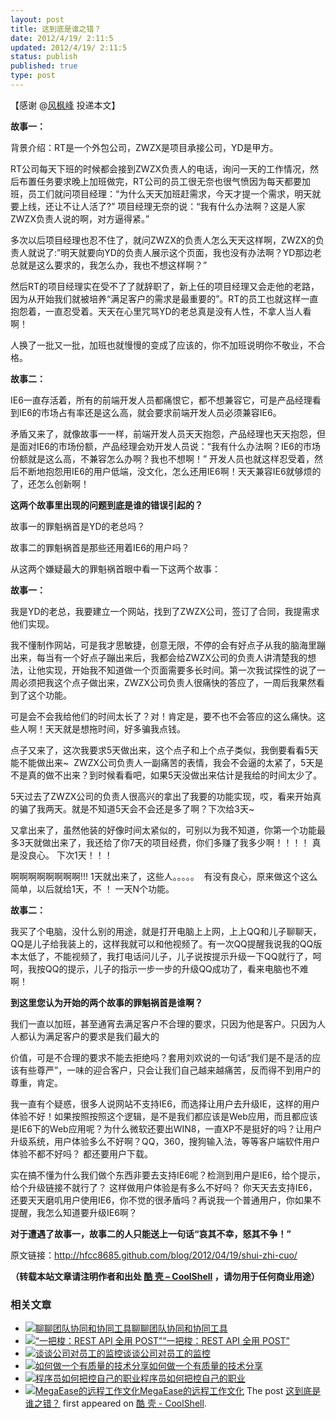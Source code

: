 ```yaml
---
layout: post
title: 这到底是谁之错？
date: 2012/4/19/ 2:11:5
updated: 2012/4/19/ 2:11:5
status: publish
published: true
type: post
---
```


【感谢 @[风枫峰](http://weibo.com/hfcc?source=webim "风枫峰") 投递本文】


**故事一：**  

背景介绍：RT是一个外包公司，ZWZX是项目承接公司，YD是甲方。


RT公司每天下班的时候都会接到ZWZX负责人的电话，询问一天的工作情况，然后布置任务要求晚上加班做完，RT公司的员工很无奈也很气愤因为每天都要加班，员工们就问项目经理：“为什么天天加班赶需求，今天才提一个需求，明天就要上线，还让不让人活了?” 项目经理无奈的说：“我有什么办法啊？这是人家ZWZX负责人说的啊，对方逼得紧。”


多次以后项目经理也忍不住了，就问ZWZX的负责人怎么天天这样啊，ZWZX的负责人就说了:”明天就要向YD的负责人展示这个页面，我也没有办法啊？YD那边老总就是这么要求的，我怎么办，我也不想这样啊？”


然后RT的项目经理实在受不了了就辞职了，新上任的项目经理又会走他的老路，因为从开始我们就被培养“满足客户的需求是最重要的”。RT的员工也就这样一直抱怨着，一直忍受着。天天在心里咒骂YD的老总真是没有人性，不拿人当人看啊！


人换了一批又一批，加班也就慢慢的变成了应该的，你不加班说明你不敬业，不合格。


**故事二：**  

IE6一直存活着，所有的前端开发人员都痛恨它，都不想兼容它，可是产品经理看到IE6的市场占有率还是这么高，就会要求前端开发人员必须兼容IE6。



矛盾又来了，就像故事一一样，前端开发人员天天抱怨，产品经理也天天抱怨，但是面对IE6的市场份额，产品经理会劝开发人员说：“我有什么办法啊？IE6的市场份额就是这么高，不兼容怎么办啊？我也不想啊！” 开发人员也就这样忍受着，然后不断地抱怨用IE6的用户低端，没文化，怎么还用IE6啊！天天兼容IE6就够烦的了，还怎么创新啊！


**这两个故事里出现的问题到底是谁的错误引起的？**


故事一的罪魁祸首是YD的老总吗？


故事二的罪魁祸首是那些还用着IE6的用户吗？


从这两个嫌疑最大的罪魁祸首眼中看一下这两个故事：


**故事一：**  

我是YD的老总，我要建立一个网站，找到了ZWZX公司，签订了合同，我提需求他们实现。


我不懂制作网站，可是我才思敏捷，创意无限，不停的会有好点子从我的脑海里蹦出来，每当有一个好点子蹦出来后，我都会给ZWZX公司的负责人讲清楚我的想法，让他实现，开始我不知道做一个页面需要多长时间。第一次我试探性的说了一周必须把我这个点子做出来，ZWZX公司负责人很痛快的答应了，一周后我果然看到了这个功能。


可是会不会我给他们的时间太长了？对！肯定是，要不也不会答应的这么痛快。这些人啊！天天就是想拖时间，好多骗我点钱。


点子又来了，这次我要求5天做出来，这个点子和上个点子类似，我倒要看看5天能不能做出来~  ZWZX公司负责人一副痛苦的表情，我会不会逼的太紧了，5天是不是真的做不出来？到时候看看吧，如果5天没做出来估计是我给的时间太少了。


5天过去了ZWZX公司的负责人很高兴的拿出了我要的功能实现，哎，看来开始真的骗了我两天。就是不知道5天会不会还是多了啊？下次给3天~


又拿出来了，虽然他装的好像时间太紧似的，可别以为我不知道，你第一个功能最多3天就做出来了，我还给了你7天的项目经费，你们多赚了我多少啊！！！！ 真是没良心。 下次1天！！！


啊啊啊啊啊啊啊啊!!! 1天就出来了，这些人。。。。。  有没有良心，原来做这个这么简单，以后就给1天，不 ！ 一天N个功能。


**故事二：**  

我买了个电脑，没什么别的用途，就是打开电脑上上网，上上QQ和儿子聊聊天，QQ是儿子给我装上的，这样我就可以和他视频了。有一次QQ提醒我说我的QQ版本太低了，不能视频了，我打电话问儿子，儿子说按提示升级一下QQ就行了，呵呵，我按QQ的提示，儿子的指示一步一步的升级QQ成功了，看来电脑也不难啊！


**到这里您认为开始的两个故事的罪魁祸首是谁啊？**


我们一直以加班，甚至通宵去满足客户不合理的要求，只因为他是客户。只因为人人都认为满足客户的要求是我们最大的  

价值，可是不合理的要求不能去拒绝吗？套用刘欢说的一句话“我们是不是活的应该有些尊严”，一味的迎合客户，只会让我们自己越来越痛苦，反而得不到用户的尊重，肯定。


我一直有个疑惑，很多人说网站不支持IE6，而选择让用户去升级IE，这样的用户体验不好！如果按照按照这个逻辑，是不是我们都应该是Web应用，而且都应该是IE6下的Web应用呢？为什么微软还要出WIN8，一直XP不是挺好的吗？让用户升级系统，用户体验多么不好啊？QQ，360，搜狗输入法，等等客户端软件用户体验不都不好吗？ 都还要用户下载。


实在搞不懂为什么我们做个东西非要去支持IE6呢？检测到用户是IE6，给个提示，给个升级链接不就行了？ 这样做用户体验是有多么不好吗？ 你天天去支持IE6，还要天天磨叽用户使用IE6，你不觉的很矛盾吗？再说我一个普通用户，你如果不提醒，我怎么知道要升级IE6啊？


**对于遭遇了故事一，故事二的人只能送上一句话“哀其不幸，怒其不争！”**


原文链接：<http://hfcc8685.github.com/blog/2012/04/19/shui-zhi-cuo/>



**（转载本站文章请注明作者和出处 [酷 壳 – CoolShell](https://coolshell.cn/) ，请勿用于任何商业用途）**



### 相关文章

* [![聊聊团队协同和协同工具](https://coolshell.cn/wp-content/uploads/2022/10/communication-150x150.png)](https://coolshell.cn/articles/22298.html)[聊聊团队协同和协同工具](https://coolshell.cn/articles/22298.html)
* [![“一把梭：REST API 全用 POST”](https://coolshell.cn/wp-content/uploads/2022/02/http_method-150x150.png)](https://coolshell.cn/articles/22173.html)[“一把梭：REST API 全用 POST”](https://coolshell.cn/articles/22173.html)
* [![谈谈公司对员工的监控](https://coolshell.cn/wp-content/uploads/2022/02/monitoring-150x150.jpeg)](https://coolshell.cn/articles/22157.html)[谈谈公司对员工的监控](https://coolshell.cn/articles/22157.html)
* [![如何做一个有质量的技术分享](https://coolshell.cn/wp-content/uploads/2021/07/knowledge_sharing-300x169-1-150x150.jpeg)](https://coolshell.cn/articles/21589.html)[如何做一个有质量的技术分享](https://coolshell.cn/articles/21589.html)
* [![程序员如何把控自己的职业](https://coolshell.cn/wp-content/uploads/2020/08/programmer.01-e1596792460687-150x150.png)](https://coolshell.cn/articles/20977.html)[程序员如何把控自己的职业](https://coolshell.cn/articles/20977.html)
* [![MegaEase的远程工作文化](https://coolshell.cn/wp-content/uploads/2020/01/remote-150x150.jpg)](https://coolshell.cn/articles/20765.html)[MegaEase的远程工作文化](https://coolshell.cn/articles/20765.html)
The post [这到底是谁之错？](https://coolshell.cn/articles/7126.html) first appeared on [酷 壳 - CoolShell](https://coolshell.cn).